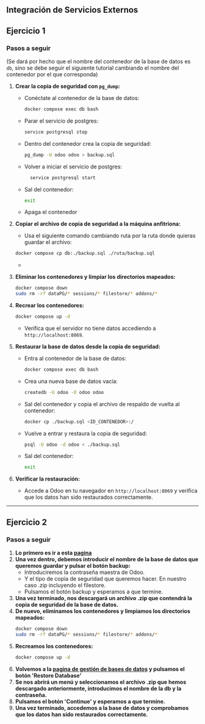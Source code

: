 ## Integración de Servicios Externos

## Ejercicio 1

### Pasos a seguir

(Se dará por hecho que el nombre del contenedor de la base de datos es `db`, sino se debe seguir el siguiente tutorial cambiando el nombre del contenedor por el que corresponda)

1. **Crear la copia de seguridad con `pg_dump`:**
    - Conéctate al contenedor de la base de datos:
      ```bash
      docker compose exec db bash
      ```
    - Parar el servicio de postgres:
      ```bash
      service postgresql stop
      ```
    - Dentro del contenedor crea la copia de seguridad:
      ```bash
      pg_dump -U odoo odoo > backup.sql
      ```
    - Volver a iniciar el servicio de postgres:
      ```bash
        service postgresql start
        ```
    - Sal del contenedor:
      ```bash
      exit
      ```
    - Apaga el contenedor
   
2. **Copiar el archivo de copia de seguridad a la máquina anfitriona:**
    - Usa el siguiente comando cambiando ruta por la ruta donde quieras guardar el archivo:
    ```bash
    docker compose cp db:./backup.sql ./ruta/backup.sql
    ```
    - 

3. **Eliminar los contenedores y limpiar los directorios mapeados:**
    ```bash
    docker compose down
    sudo rm -rf dataPG/* sessions/* filestore/* addons/*
    ```

4. **Recrear los contenedores:**
    ```bash
    docker compose up -d
    ```
    - Verifica que el servidor no tiene datos accediendo a `http://localhost:8069`.

5. **Restaurar la base de datos desde la copia de seguridad:**
    - Entra al contenedor de la base de datos:
      ```bash
      docker compose exec db bash
      ```
    - Crea una nueva base de datos vacía:
      ```bash
      createdb -U odoo -O odoo odoo
      ```
    - Sal del contenedor y copia el archivo de respaldo de vuelta al contenedor:
      ```bash
      docker cp ./backup.sql <ID_CONTENEDOR>:/
      ```
    - Vuelve a entrar y restaura la copia de seguridad:
      ```bash
      psql -U odoo -d odoo < ./backup.sql
      ```
    - Sal del contenedor:
      ```bash
      exit
      ```

6. **Verificar la restauración:**
    - Accede a Odoo en tu navegador en `http://localhost:8069` y verifica que los datos han sido restaurados correctamente.

---

## Ejercicio 2

### Pasos a seguir

1. **Lo primero es ir a esta [pagina](http://localhost:8069/web/database/manager)**
2. **Una vez dentro, debemos introducir el nombre de la base de datos que queremos guardar y pulsar el botón backup:**
    - Introduciremos la contraseña maestra de Odoo.
    - Y el tipo de copia de seguridad que queremos hacer. En nuestro caso .zip incluyendo el filestore.
    - Pulsamos el botón backup y esperamos a que termine.
3. **Una vez terminado, nos descargará un archivo .zip que contendrá la copia de seguridad de la base de datos.**
4. **De nuevo, eliminamos los contenedores y limpiamos los directorios mapeados:**
    ```bash
    docker compose down
    sudo rm -rf dataPG/* sessions/* filestore/* addons/*
    ```
5. **Recreamos los contenedores:**
    ```bash
    docker compose up -d
    ```
6. **Volvemos a la [pagina de gestión de bases de datos](http://localhost:8069/web/database/manager) y pulsamos el botón 'Restore Database'**
7. **Se nos abrirá un menú y seleccionamos el archivo .zip que hemos descargado anteriormente, introducimos el nombre de la db y la contraseña.**
8. **Pulsamos el botón 'Continue' y esperamos a que termine.**
9. **Una vez terminado, accedemos a la base de datos y comprobamos que los datos han sido restaurados correctamente.**